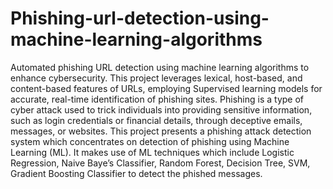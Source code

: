 # Phishing-url-detection-using-machine-learning-algorithms
Automated phishing URL detection using machine learning algorithms to enhance cybersecurity. This project leverages lexical, host-based, and content-based features of URLs, employing Supervised learning models for accurate, real-time identification of phishing sites.
Phishing is a type of cyber attack used to trick individuals  into providing sensitive information, such as login  credentials or financial details, through deceptive emails,  messages, or websites.
This project presents a phishing attack detection system which concentrates on detection of phishing using Machine  Learning (ML). It makes use of ML techniques which  include Logistic Regression, Naive Baye’s Classifier,  Random Forest, Decision Tree, SVM, Gradient Boosting  Classifier  to  detect the phished messages.





